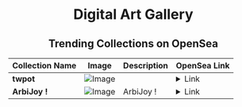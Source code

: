 <div align="center">

# Digital Art Gallery

## Trending Collections on OpenSea

| Collection Name                       | Image                                                                                     | Description                       | OpenSea Link                                                                                          |
|---------------------------------------|-------------------------------------------------------------------------------------------|-----------------------------------|--------------------------------------------------------------------------------------------------------|
| **twpot** | ![Image](https://i.seadn.io/s/raw/files/47772597ace39c7243e10c925bea6951.gif?w=500&auto=format?w=200&auto=format) |  | <details><summary>Link</summary>[twpot](https://opensea.io/collection/twpot-6)</details> |
| **ArbiJoy !** | ![Image](https://i.seadn.io/s/raw/files/178f1eb6a948b6e8a6ee6b092fb91be4.jpg?w=500&auto=format?w=200&auto=format) | ArbiJoy ! | <details><summary>Link</summary>[ArbiJoy !](https://opensea.io/collection/arbijoy)</details> |

</div>